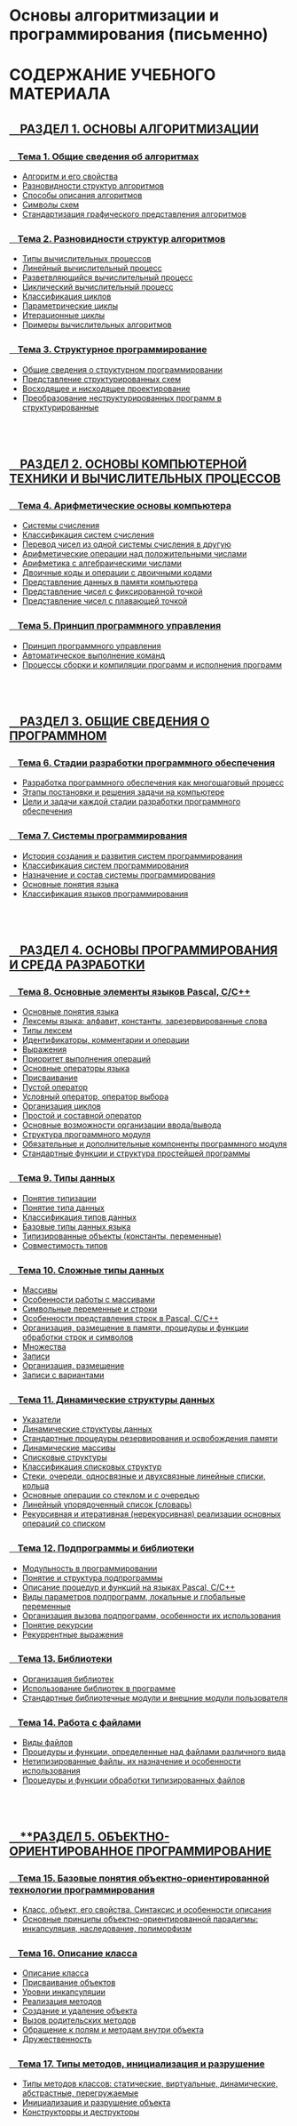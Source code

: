 # Основы алгоритмизации и программирования (письменно)

# СОДЕРЖАНИЕ УЧЕБНОГО МАТЕРИАЛА

## [ㅤ**РАЗДЕЛ 1. ОСНОВЫ АЛГОРИТМИЗАЦИИ**](#раздел-1-основы-алгоритмизации)

### [ㅤТема 1. Общие сведения об алгоритмах](#тема-1-общие-сведения-об-алгоритмах)

-   [Алгоритм и его свойства](#алгоритм-и-его-свойства)
-   [Разновидности структур алгоритмов](#разновидности-структур-алгоритмов)
-   [Способы описания алгоритмов](#способы-описания-алгоритмов-словесное-описание-графическое-представление-запись-на-алгоритмическом-языке)
-   [Символы схем](#символы-схем)
-   [Стандартизация графического представления алгоритмов](#стандартизация-графического-представления-алгоритмов)

### [ㅤТема 2. Разновидности структур алгоритмов](#тема-2-разновидности-структур-алгоритмов)

-   [Типы вычислительных процессов](#типы-вычислительных-процессов)
-   [Линейный вычислительный процесс](#линейный-вычислительный-процесс)
-   [Разветвляющийся вычислительный процесс](#разветвляющийся-вычислительный-процесс)
-   [Циклический вычислительный процесс](#циклический-вычислительный-процесс)
-   [Классификация циклов](#классификация-циклов)
-   [Параметрические циклы](#параметрические-циклы-с-предусловием-с-постусловием-со-счётчиком)
-   [Итерационные циклы](#итерационные-циклы)
-   [Примеры вычислительных алгоритмов](#примеры-вычислительных-алгоритмов)

### [ㅤТема 3. Структурное программирование](#тема-3-структурное-программирование)

-   [Общие сведения о структурном программировании](#общие-сведения-о-структурном-программировании)
-   [Представление структурированных схем](#представление-структурированных-схем)
-   [Восходящее и нисходящее проектирование](#восходящее-и-нисходящее-проектирование)
-   [Преобразование неструктурированных программ в структурированные](#преобразование-неструктурированных-программ-в-структурированные)

<br/>
<br/>

## [ㅤ**РАЗДЕЛ 2. ОСНОВЫ КОМПЬЮТЕРНОЙ ТЕХНИКИ И ВЫЧИСЛИТЕЛЬНЫХ ПРОЦЕССОВ**](#раздел-2-основы-компьютерной-техники-и-вычислительных-процессов)

### [ㅤТема 4. Арифметические основы компьютера](#тема-4-арифметические-основы-компьютера)

-   [Системы счисления](#системы-счисления)
-   [Классификация систем счисления](#классификация-систем-счисления)
-   [Перевод чисел из одной системы счисления в другую](#перевод-чисел-из-одной-системы-счисления-в-другую)
-   [Арифметические операции над положительными числами](#арифметические-операции-над-положительными-числами)
-   [Арифметика с алгебраическими числами](#арифметика-с-алгебраическими-числами)
-   [Двоичные коды и операции с двоичными кодами](#двоичные-коды-и-операции-с-двоичными-кодами)
-   [Представление данных в памяти компьютера](#представление-данных-в-памяти-компьютера)
-   [Представление чисел с фиксированной точкой](#представление-чисел-с-фиксированной-точкой)
-   [Представление чисел с плавающей точкой](#представление-чисел-с-плавающей-точкой)

### [ㅤТема 5. Принцип программного управления](#тема-5-принцип-программного-управления)

-   [Принцип программного управления](#принцип-программного-управления)
-   [Автоматическое выполнение команд](#автоматическое-выполнение-команд)
-   [Процессы сборки и компиляции программ и исполнения программ](#процессы-сборки-и-компиляции-программ-и-исполнения-программ)

<br/>
<br/>

## [ㅤ**РАЗДЕЛ 3. ОБЩИЕ СВЕДЕНИЯ О ПРОГРАММНОМ**](#раздел-3-общие-сведения-о-программном)

### [ㅤТема 6. Стадии разработки программного обеспечения](#тема-6-стадии-разработки-программного-обеспечения)

-   [Разработка программного обеспечения как многошаговый процесс](#разработка-программного-обеспечения-как-многошаговый-процесс)
-   [Этапы постановки и решения задачи на компьютере](#этапы-постановки-и-решения-задачи-на-компьютере)
-   [Цели и задачи каждой стадии разработки программного обеспечения](#цели-и-задачи-каждой-стадии-разработки-программного-обеспечения)

### [ㅤТема 7. Системы программирования](#тема-7-системы-программирования)

-   [История создания и развития систем программирования](#история-создания-и-развития-систем-программирования)
-   [Классификация систем программирования](#классификация-систем-программирования)
-   [Назначение и состав системы программирования](#назначение-и-состав-системы-программирования)
-   [Основные понятия языка](#основные-понятия-языка)
-   [Классификация языков программирования](#классификация-языков-программирования)

<br/>
<br/>

## [ㅤ**РАЗДЕЛ 4. ОСНОВЫ ПРОГРАММИРОВАНИЯ И СРЕДА РАЗРАБОТКИ**](#раздел-4-основы-программирования-и-среда-разработки)

### [ㅤТема 8. Основные элементы языков Pascal, C/C++](#тема-8-основные-элементы-языков-pascal-cc)

-   [Основные понятия языка](#основные-понятия-языка)
-   [Лексемы языка: алфавит, константы, зарезервированные слова](#лексемы-языка-алфавит-константы-зарезервированные-слова)
-   [Типы лексем](#типы-лексем)
-   [Идентификаторы, комментарии и операции](#идентификаторы-комментарии-и-операции)
-   [Выражения](#выражения)
-   [Приоритет выполнения операций](#приоритет-выполнения-операций)
-   [Основные операторы языка](#основные-операторы-языка)
-   [Присваивание](#присваивание)
-   [Пустой оператор](#пустой-оператор)
-   [Условный оператор, оператор выбора](#условный-оператор-оператор-выбора)
-   [Организация циклов](#организация-циклов)
-   [Простой и составной оператор](#простой-и-составной-оператор)
-   [Основные возможности организации ввода/вывода](#основные-возможности-организации-ввода-вывода)
-   [Структура программного модуля](#структура-программного-модуля)
-   [Обязательные и дополнительные компоненты программного модуля](#обязательные-и-дополнительные-компоненты-программного-модуля)
-   [Стандартные функции и структура простейшей программы](#стандартные-функции-и-структура-простейшей-программы)

### [ㅤТема 9. Типы данных](#тема-9-типы-данных)

-   [Понятие типизации](#понятие-типизации)
-   [Понятие типа данных](#понятие-типа-данных)
-   [Классификация типов данных](#классификация-типов-данных)
-   [Базовые типы данных языка](#базовые-типы-данных-языка)
-   [Типизированные объекты (константы, переменные)](#типизированные-объекты-константы-переменные)
-   [Совместимость типов](#совместимость-типов)

### [ㅤТема 10. Сложные типы данных](#тема-10-сложные-типы-данных)

-   [Массивы](#массивы-определение-описание-размещение-в-памяти-использование)
-   [Особенности работы с массивами](#особенности-работы-с-массивами)
-   [Символьные переменные и строки](#символьные-переменные-и-строки)
-   [Особенности представления строк в Pascal, C/C++](#особенности-представления-строк-в-pascal-cc)
-   [Организация, размещение в памяти, процедуры и функции обработки строк и символов](#организация-размещение-в-памяти-процедуры-и-функции-обработки-строк-и-символов)
-   [Множества](#множества-определение-размещение-в-памяти-операции-процедуры-и-функции-над-множествами)
-   [Записи](#записи)
-   [Организация, размещение](#организация-размещение)
-   [Записи с вариантами](#записи-с-вариантами)

### [ㅤТема 11. Динамические структуры данных](#тема-11-динамические-структуры-данных)

-   [Указатели](#указатели)
-   [Динамические структуры данных](#динамические-структуры-данных-назначение-виды-организация)
-   [Стандартные процедуры резервирования и освобождения памяти](#стандартные-процедуры-резервирования-и-освобождения-памяти)
-   [Динамические массивы](#динамические-массивы)
-   [Списковые структуры](#списковые-структуры)
-   [Классификация списковых структур](#классификация-списковых-структур)
-   [Стеки, очереди, односвязные и двухсвязные линейные списки, кольца](#стеки-очереди-односвязные-и-двухсвязные-линейные-списки-кольца)
-   [Основные операции со стеклом и с очередью](#основные-операции-со-стеком-и-с-очередью)
-   [Линейный упорядоченный список (словарь)](#линейный-упорядоченный-список-словарь)
-   [Рекурсивная и итеративная (нерекурсивная) реализации основных операций со списком](#рекурсивная-и-итеративная-нерекурсивная-реализации-основных-операций-со-списком)

### [ㅤТема 12. Подпрограммы и библиотеки](#тема-12-подпрограммы-и-библиотеки)

-   [Модульность в программировании](#модульность-в-программировании)
-   [Понятие и структура подпрограммы](#понятие-и-структура-подпрограммы)
-   [Описание процедур и функций на языках Pascal, C/C++](#описание-процедур-и-функций-на-языках-pascal-cc)
-   [Виды параметров подпрограмм, локальные и глобальные переменные](#виды-параметров-подпрограмм-локальные-и-глобальные-переменные)
-   [Организация вызова подпрограмм, особенности их использования](#организация-вызова-подпрограмм-особенности-их-использования)
-   [Понятие рекурсии](#понятие-рекурсии)
-   [Рекуррентные выражения](#рекуррентные-выражения)

### [ㅤТема 13. Библиотеки](#тема-13-библиотеки)

-   [Организация библиотек](#организация-библиотек)
-   [Использование библиотек в программе](#использование-библиотек-в-программе)
-   [Стандартные библиотечные модули и внешние модули пользователя](#стандартные-библиотечные-модули-и-внешние-модули-пользователя)

### [ㅤТема 14. Работа с файлами](#тема-14-работа-с-файлами)

-   [Виды файлов](#виды-файлов)
-   [Процедуры и функции, определенные над файлами различного вида](#процедуры-и-функции-определенные-над-файлами-различного-вид)
-   [Нетипизированные файлы, их назначение и особенности использования](#нетипизированные-файлы-их-назначение-и-особенности-использования)
-   [Процедуры и функции обработки типизированных файлов](#процедуры-и-функции-обработки-типизированных-файлов)

<br/>
<br/>

## [ㅤ\*\*РАЗДЕЛ 5. ОБЪЕКТНО-ОРИЕНТИРОВАННОЕ ПРОГРАММИРОВАНИЕ](#раздел-5-объектно-ориентированное-программирование)

### [ㅤТема 15. Базовые понятия объектно-ориентированной технологии программирования](#тема-15-базовые-понятий-объектно-ориентированной-технологии-программирования)

-   [Класс, объект, его свойства. Синтаксис и особенности описания](#класс-объект-его-свойства-синтаксис-и-особенности-описания)
-   [Основные принципы объектно-ориентированной парадигмы: инкапсуляция, наследование, полиморфизм](#основные-принципы-объектно-ориентированной-парадигмы-инкапсуляция-наследование-полиморфизм)

### [ㅤТема 16. Описание класса](#тема-16-описание-класса)

-   [Описание класса](#описание-класса)
-   [Присваивание объектов](#присваивание-объектов)
-   [Уровни инкапсуляции](#уровни-инкапсуляции)
-   [Реализация методов](#реализация-методов)
-   [Создание и удаление объекта](#создание-и-удаление-объекта)
-   [Вызов родительских методов](#вызов-родительских-методов)
-   [Обращение к полям и методам внутри объекта](#обращение-к-полям-и-методам-внутри-объекта)
-   [Дружественность](#дружественность)

### [ㅤТема 17. Типы методов, инициализация и разрушение](#тема-17-типы-методов-инициализация-и-разрушение)

-   [Типы методов классов: статические, виртуальные, динамические, абстрастные, перегружаемые](#типы-методов-классов-статические-виртуальные-динамические-абстрастные-перегружаемые)
-   [Инициализация и разрушение объекта](#инициализация-и-разрушение-объекта)
-   [Конструкторры и деструкторы](#конструкторры-и-деструкторы)

<br/>
<br/>
<br/>
<br/>
<br/>
<br/>
<br/>
<br/>
<br/>
<br/>

## **РАЗДЕЛ 1. ОСНОВЫ АЛГОРИТМИЗАЦИИ**

## Тема 1. Общие сведения об алгоритмах

-   ### Алгоритм и его свойства.

```txt
Алгоритм – это последовательность шагов, которая приводит к решению задачи. Свойства алгоритма:

Дискретность     –> выполняется пошагово.
Определенность   –> каждый шаг однозначен.
Конечность       –> заканчивается за конечное число шагов.
Результативность –> приводит к нужному результату.
Массовость       –> применим для разных исходных данных.
```

<br/>
<br/>

-   ### Разновидности структур алгоритмов.

```txt
Линейный         –>  шаги выполняются последовательно.

Разветвленный    –>  есть условные операторы (если...то).

Циклический      –>  содержит повторяющиеся действия (пока, для).
```

<br/>
<br/>

-   ### Способы описания алгоритмов: словесное описание, графическое представление, запись на алгоритмическом языке.

```txt
Словесное описание – текстовый формат, например: "Возьми два числа, сложи их, выведи результат".

Графическое представление (блок-схемы) – с использованием стандартных символов.

Запись на алгоритмическом языке – формализованный псевдокод или языки программирования (Python, C и др.).
```

<br/>
<br/>

-   ### Символы схем.

![Символы схем](images/Circuit-symbols.png)
<br/>
<br/>

-   ### Стандартизация графического предсоставления алгоритмов.

[https://studme.org/407636/informatika/kakim_dolzhen_standart_algoritmy](https://studme.org/407636/informatika/kakim_dolzhen_standart_algoritmy)

<br/>
<br/>

## Тема 2. Разновидности структур алгоритмов

-   ### Типы вычислительных процессов.

    > Чуть ниже определения

    -   [Линейный](#линейный-вычислительный-процесс)
    -   [Разветвляющийся](#разветвляющийся-вычислительный-процесс)
    -   [Циклический](#циклический-вычислительный-процесс)

<br/>

-   ### Линейный вычислительный процесс.

```txt
Это процесс, где все действия выполняются поочередно, без ветвлений и циклов.
Каждый шаг зависит только от предыдущего, и процесс завершится после выполнения всех шагов.
```

<br/>

-   ### Разветвляющийся вычислительный процесс.

```txt
В этом процессе в зависимости от условий выполняются различные действия.
Основной элемент — ветвление, которое представлено условными операторами (например, если...то...иначе).
Пример: выбор из нескольких вариантов на основе условий.
```

<br/>

-   ### Циклический вычислительный процесс.

```txt
Вычислительный процесс, в котором шаги повторяются несколько раз, пока не выполнено некотороеусловие.
Это основной элемент цикла.
Циклические процессы могут быть с предусловием (проверка перед выполнением) или с постусловием (проверка после выполнения).
```

<br/>
<br/>

-   ### Классификация циклов.
-   ### Параметрические циклы: с предусловием, с постусловием, со счётчиком.
<br/>

\_\_\_\_\_\_\_\_\_\_\_\_\_**ЦИКЛЫ С ПРЕДУСЛОВИЕМ**\_\_\_\_\_\_\_\_\_\_\_\_\_

```js
Проверка условия до выполнения цикла.
Если условие не выполнено с самого начала, цикл не выполняется ни разу.

Пример: цикл пока.
while (условие):
    // действия
```

<br/>

\_\_\_\_\_\_\_\_\_\_\_\_\_**ЦИКЛЫ С ПОСТУСЛОВИЕМ**\_\_\_\_\_\_\_\_\_\_\_\_\_

```js
Условие проверяется после выполнения тела цикла.
Цикл гарантированно выполняется хотя бы один раз.

Пример: цикл делать...пока.
do:
    // действия
while (условие);

```

<br/>

\_\_\_\_\_\_\_\_\_\_\_\_\_**ЦИКЛЫ СО СЧЁТЧИКОМ**\_\_\_\_\_\_\_\_\_\_\_\_\_

```js
Циклы, где количество повторений известно заранее.

Пример: цикл для, где задается диапазон значений счётчика.
for i in range(10):
    // действия

```

<br/>
<br/>

-   ### Итерационные циклы.

```txt
    Циклы, в которых повторение действий происходит на каждой итерации до достижения условия выхода.
    Такие циклы широко применяются в алгоритмах, когда количество повторений неизвестно заранее.
    Пример: алгоритм поиска в списке.
```

<br/>
<br/>

-   ### Примеры вычислительных алгоритмов.

```txt
Алгоритм вычисления факториала
Пример циклического процесса с предустановленным количеством повторений, например, для числа 5:
5! = 5 × 4 × 3 × 2 × 1.
Используется цикл с подсчётом от 1 до заданного числа.

Алгоритм поиска минимального элемента в массиве
Разветвляющийся процесс, где для каждого элемента массива сравнивается с текущим минимальным значением.

Алгоритм сортировки пузырьком
Итерационный процесс, где элементы массива несколько раз сравниваются и меняются местами,
пока не будет выполнено условие.

```

<br/>
<br/>
<br/>

## Тема 3. Структурное программирование

-   ### Общие сведения о структурном программировании.

```txt
    Структурное программирование – это методология разработки программ,
    которая основывается на использовании трех базовых структур управления:
        - последовательность.
        - ветвление.
        - цикл.

    Эта методология предполагает:
        - Отказ от использования операторов перехода (например, goto), чтобы повысить читаемость и поддержку программ.
        - Строгое деление программы на функции и модули, что облегчает ее тестирование и отладку.
        - Является основой для многих современных языков программирования, таких как C, Pascal, Python и другие.
```

<br/>
<br/>

-   ### Представление структурированных схем.

![Символы схем](images/Circuit-symbols.png)

<br/>
<br/>

-   ### Восходящее и нисходящее проектирование.

\_\_\_\_\_\_\_\_\_\_\_\_\_**ВОСХОДЯЩЕЕ ПРОЕКТИРОВАНИЕ (bottom-up design)**\_\_\_\_\_\_\_\_\_\_\_\_\_

```txt
В этом подходе разрабатываются отдельные модули или компоненты программы, которые затем объединяются
в более высокоуровневую структуру.
Начинаем с самых низких уровней (конкретных функций или частей программы)и постепенно
поднимаемся к верхним уровням (основной логике).
Этот метод удобен при разработке сложных систем, где детали должны быть сначала реализованы и протестированы.
```

\_\_\_\_\_\_\_\_\_\_\_\_\_**НИСХОДЯЩЕЕ ПРОЕКТИРОВАНИЕ (top-down design)**\_\_\_\_\_\_\_\_\_\_\_\_\_

```txt
В этом подходе мы начинаем с общего видения программы и постепенно спускаемся
к более детализированным модулям и функциям.
Сначала определяется общая структура программы, а затем ее части разбиваются
на более мелкие задачи и модули.
Это удобный подход для проектирования программ с заранее известными требованиями и структурой.
```

<br/>
<br/>

-   ### Преобразование неструктурированных программ в структурированные.

```txt

Неструктурированные программы часто содержат много неупорядоченных переходов
(например, использования оператора goto), что делает их сложными для понимания и модификации.

Чтобы преобразовать такие программы в структурированные, применяются следующие шаги:
    - Удаление операторов goto и замена их на стандартные конструкции управления (циклы, условные операторы).
    - Реорганизация кода в функции и процедуры с четким разделением задач, что помогает улучшить читаемость и поддержку.
    - Использование структурированных схем для представления алгоритмов и улучшения понимания логики программы.
    - Применение нисходящего или восходящего проектирования для улучшения архитектуры программы и ее модульности.

Процесс преобразования неструктурированных программ в структурированные включает в себя анализ
и реорганизацию кода, избавление от излишних переходов и явное разделение задач.

```

<br/>
<br/>
<br/>
<br/>
<br/>
<br/>
<br/>
<br/>
<br/>
<br/>

## **РАЗДЕЛ 2. ОСНОВЫ КОМПЬЮТЕРНОЙ ТЕХНИКИ И ВЫЧИСЛИТЕЛЬНЫХ ПРОЦЕССОВ**

## Тема 4. Арифметические основы компьютера

-   ### Системы счисления.

```txt
Система счисления — это способ представления чисел с использованием определенного набора символов (цифр).
Каждая система счисления имеет свою базу, которая определяет количество символов, используемых для представления чисел.

Примеры систем счисления:
    - ДЕСЯТИЧНАЯ (основная) —> использует цифры от 0 до 9.
    - ДВОИЧНАЯ              —> использует только два символа: 0 и 1.
    - ВОСЬМЕРИЧНАЯ          —> использует цифры от 0 до 7.
    - ШЕСТНАДЦАТЕРИЧНАЯ     —> использует цифры от 0 до 9 и буквы A-F для чисел 10-15.

```

<br/>
<br/>

-   ### Классификация систем счисления.

```txt
ПО БАЗЕ (ОСНОВАНИЮ):
    - Десятичная (10):        Базируется на десяти символах (0-9).
    - Двоичная (2):           Базируется на двух символах (0, 1).
    - Восьмеричная (8):       Базируется на восьми символах (0-7).
    - Шестнадцатеричная (16): Базируется на шестнадцати символах (0-9, A-F).

ПО НАПРАВЛЕНИЮ ЗАПИСИ:
    - Прямые   —> числа записываются в обычной последовательности (например, десятичная система).
    - Обратные —> для представления чисел используется инвертированное расположение.
```

<br/>
<br/>

-   ### Перевод чисел из одной системы счисления в другую.

```js
Для перевода чисел между различными системами счисления можно использовать два основных подхода:
```

ПОДХОД 1:

```js
Из десятичной в любую другую:
Для этого число делится на основание новой системы (например, 2 для двоичной системы), и остатки от деления записываются
в обратном порядке.

Пример:
Перевод числа 13 в двоичную систему:
13 / 2 = 6, остаток 1
6 / 2 = 3, остаток 0
3 / 2 = 1, остаток 1
1 / 2 = 0, остаток 1
Ответ: 13 в десятичной = 1101 в двоичной.
```

ПОДХОД 2:

```js
Из любой системы в десятичную:
Для этого каждую цифру числа умножают на соответствующую степень основания системы счисления.

Пример:
Перевод числа 1011 из двоичной в десятичную:
(1 * 2^3) + (0 * 2^2) + (1 * 2^1) + (1 * 2^0) = 8 + 0 + 2 + 1 = 11.

```

<br/>
<br/>

-   ### Арифметические операции над положительными числами.

```txt
Арифметические операции с положительными числами в системах счисления могут включать:

1. Сложение:
В каждой системе счисления при сложении двух чисел важно учитывать базу системы.
Например, в двоичной системе, при сложении 1 + 1 получается 10.


2. Вычитание:
Подобно сложению, в системах счисления учитываются заимствования при вычитании.


3. Умножение и деление:
Умножение и деление выполняются как в обычной десятичной системе, но с учетом специфики другой системы счисления.
```

<br/>
<br/>

-   ### Арифметика с алгебраическими числами.

```txt
Арифметика с алгебраическими числами включает работу с числами, которые могут быть как положительными, так и отрицательными.
Для представления отрицательных чисел используют методы:

1. Прямое представление:
Отрицательное число записывается с минусом перед числом.

2. Дополнение до двух:
Это метод представления отрицательных чисел в двоичной системе счисления.
Чтобы получить двоичное представление отрицательного числа, инвертируют все биты и прибавляют 1.
```

<br/>
<br/>

-   ### Двоичные коды и операции с двоичными кодами.

```txt
Двоичный код — это код, который использует два символа (0 и 1) для представления чисел. Двоичные операции включают:

1. Сложение: Аналогично сложению в десятичной системе, но с учетом двоичной логики (например, 1 + 1 = 10).

2. Вычитание: Производится аналогично, с учетом заимствований.

3. Умножение и деление: Проводятся побитно с использованием алгоритмов, специфичных для двоичной системы.

Пример операции:

Сложение в двоичной системе:
1011 (11)

1101 (13)
= 11000 (24).
```

<br/>
<br/>

-   ### Представление данных в памяти компьютера.

```txt
Данные в памяти компьютера обычно представляются в двоичной форме, где каждый бит может быть 0 или 1.
Операции с данными выполняются в соответствии с их представлением в двоичной системе.
Например, текстовые данные могут быть представлены с использованием кодировок, таких как ASCII или Unicode,
которые используют двоичные коды для представления символов.
```

<br/>
<br/>

-   ### Представление чисел с фиксированной точкой.

```txt
Числа с фиксированной точкой — это числа, в которых десятичная точка находится на фиксированной позиции.
Такие числа могут быть представлены как целая и дробная часть, где дробная часть всегда имеет фиксированное количество разрядов.

Пример:
Для представления числа 23.75 в формате с фиксированной точкой, если разделить его на 4 разряда для дробной части,
оно будет выглядеть как 23.1100 (в двоичной системе).


```

<br/>
<br/>

-   ### Представление чисел с плавающей точкой.

```txt
Числа с плавающей точкой представляют собой числа, у которых десятичная точка может перемещаться, позволяя представлять
очень большие и очень маленькие числа. В компьютерах они обычно представлены по формату IEEE 754, который включает:
    - Знак (1 бит),
    - Порядок (некоторое количество бит для экспоненты),
    - Мантиса (основное число, представляемое с точностью).

Пример представления:
Число 12.75 в формате с плавающей точкой будет представлено в виде мантисы и экспоненты (в зависимости от точности и формата).
```

<br/>
<br/>
<br/>

## Тема 5. Принцип программного управления

-   ### Принцип программного управления.

```txt
Программное управление — это метод управления процессами выполнения программ, при котором решение о выполнении той или иной
команды принимается не аппаратной частью (например, процессором), а непосредственно самой программой.
Это достигается с помощью использования инструкций и управляющих структур (условий, циклов, функций), которые определяют порядок выполнения.

Программное управление реализуется через:
    - Условные операторы (например, if, switch), которые выбирают путь выполнения программы в зависимости от значений переменных.
    - Циклы (например, while, for), которые позволяют повторять одни и те же действия несколько раз.
    - Функции и процедуры, которые позволяют разбить программу на модули и вызывать их в нужном порядке.

Этот принцип лежит в основе всех высокоуровневых языков программирования.
```

<br/>
<br/>

-   ### Автоматическое выполнение команд.

```txt
Автоматическое выполнение команд означает, что команды программы выполняются автоматически, без необходимости вмешательства
пользователя.

Это возможно благодаря:
    - Интерпретаторам — программам, которые выполняют инструкции программы поочередно, преобразуя их в машинный код на лету.
    - Компиляторам — программам, которые преобразуют весь исходный код в машинный код за один этап, а затем его выполнение происходит без дополнительных преобразований.
    - Автоматическим скриптам — программам, которые выполняются по расписанию или при наступлении определенных событий (например, скрипты для автоматизации системных задач).

Примером может быть выполнение команд для установки или конфигурации программного обеспечения через командные файлы или автоматические скрипты.
```

<br/>
<br/>

-   ### Процессы сборки и компиляции программ и исполнения программ.

```txt
1. Сборка программы
Сборка (или build) — это процесс подготовки программы к исполнению. Он включает несколько этапов:

    - Компиляция: Преобразование исходного кода (например, на C или Java) в машинный код или байт-код. Компилятор анализирует код, проверяет его на ошибки и генерирует исполнимые файлы.
    - Линковка: На этом этапе компоновщик объединяет все объектные файлы и библиотеки, используемые в программе, в единую исполнимую программу.

Пример: В C программа компилируется в объектный файл с помощью компилятора, а затем все объектные файлы линкуются для создания исполнимого файла.

2. Компиляция программы
Это процесс преобразования исходного кода в машинный код, который может быть выполнен процессором. В процессе компиляции:

    - Лексический анализ: Разбор исходного текста на элементы (лексемы).
    - Синтаксический анализ: Проверка структуры программы.
    - Генерация кода: Преобразование в низкоуровневые инструкции.

3. Исполнение программы
Исполнение программы — это процесс, при котором компьютер выполняет машинные инструкции, полученные в результате компиляции или интерпретации исходного кода. Это может происходить в двух режимах:

    - Интерпретированный режим: Когда исходный код выполняется командой за командой интерпретатором.
    - Исполнимая программа: Когда компилированный машинный код напрямую выполняется процессором.


```

<br/>
<br/>
<br/>
<br/>
<br/>
<br/>
<br/>
<br/>
<br/>
<br/>

## **РАЗДЕЛ 3. ОБЩИЕ СВЕДЕНИЯ О ПРОГРАММНОМ**

## Тема 6. Стадии разработки программного обеспечения

-   ### Разработка программного обеспечения как многошаговый процесс.

-   ### Этапы постановки и решения задачи на компьютере.

-   ### Цели и задачи каждой стадии разработки программного обеспечения.

<br/>
<br/>
<br/>

## Тема 7. Системы программирования

-   ### История создания и развития систем программирования.

-   ### Классификация систем программирования.

-   ### Назначение и состав системы программирования.

-   ### Основные понятия языка.

-   ### Классификация языков программирования.

<br/>
<br/>
<br/>
<br/>
<br/>
<br/>
<br/>
<br/>
<br/>
<br/>

## **РАЗДЕЛ 4. ОСНОВЫ ПРОГРАММИРОВАНИЯ И СРЕДА РАЗРАБОТКИ**

## Тема 8. Основные элементы языков Pascal, C/C++

-   ### Основные понятия языка.

-   ### Лексемы языка: алфавит, константы, зарезервированные слова.

-   ### Типы лексем.

-   ### Идентификаторы, комментарии и операции.

-   ### Выражения.

-   ### Приоритет выполнения операций.

-   ### Основные операторы языка.

-   ### Присваивание.

-   ### Пустой оператор.

-   ### Условный оператор, оператор выбора.

-   ### Организация циклов.

-   ### Простой и составной оператор.

-   ### Основные возможности организации ввода/вывода.

-   ### Структура программного модуля.

-   ### Обязательные и дополнительные компоненты программного модуля.

-   ### Стандартные функции и структура простейшей программы.

<br/>
<br/>
<br/>

## Тема 9. Типы данных

-   ### Понятие типизации.

-   ### Понятие типа данных.

-   ### Классификация типов данных.

-   ### Базовые типы данных языка.

-   ### Типизированные объекты (константы, переменные).

-   ### Совместимость типов.

<br/>
<br/>
<br/>

## Тема 10. Сложные типы данных

-   ### Массивы: определение, описание, размещение в памяти, использование.

-   ### Особенности работы с массивами.

-   ### Символьные переменные и строки.

-   ### Особенности представления строк в Pascal, C/C++.

-   ### Организация, размещение в памяти, процедуры и функции обработки строк и символов.

-   ### Множества: определение, размещение в памяти, операции, процедуры и функции над множествами.

-   ### Записи.

-   ### Организация, размещение.

-   ### Записи с вариантами.

<br/>
<br/>
<br/>

## Тема 11. Динамические структуры данных

-   ### Указатели.

-   ### Динамические структуры данных: назначение, виды, организация.

-   ### Стандартные процедуры резервирования и освобождения памяти.

-   ### Динамические массивы.

-   ### Списковые структуры.

-   ### Классификация списковых структур.

-   ### Стеки, очереди, односвязные и двухсвязные линейные списки, кольца.

-   ### Основные операции со стеклом и с очередью.

-   ### Линейный упорядоченный список (словарь).

-   ### Рекурсивная и итеративная(нерекурсивная) реализации основных операций со списком.

<br/>
<br/>
<br/>

## Тема 12. Подпрограммы и библиотеки

-   ### Модульность в программировании.

-   ### Понятие и структура подпрограммы.

-   ### Описание процедур и функций на языках Pascal, C/C++.

-   ### Виды параметров подпрограмм, локальные и глобальные переменные.

-   ### Организация вызова подпрограмм, особенности их использования.

-   ### Понятие рекурсии.

-   ### Рекуррентные вырожения.

<br/>
<br/>
<br/>

## Тема 13. Библиотеки

-   ### Организация библиотек.

-   ### Использование библиотек в программе.

-   ### Стандартные библиотечные модули и внешние модули пользователя.

<br/>
<br/>
<br/>

## Тема 14. Работа с файлами

-   ### Виды файлов.

-   ### Процедуры и функции, определенные над файлами различного вида.

-   ### Нетипизированные файлы, их назначение и особенности использования.

-   ### Процедуры и функции обработки типизированных файлов.

<br/>
<br/>
<br/>
<br/>
<br/>
<br/>
<br/>
<br/>
<br/>
<br/>

## **РАЗДЕЛ 5. ОБЪЕКТНО-ОРИЕНТИРОВАННОЕ ПРОГРАММИРОВАНИЕ**

## Тема 15. Базовые понятия объектно-ориентированной технологии программирования

-   ### Класс, объект, его свойства. Синтаксис и особенности описания.

-   ### Основные принципы объектно-ориентированной парадигмы: инкапсуляция, наследование, полиморфизм.

<br/>
<br/>
<br/>

## Тема 16. Описание класса

-   ### Описание класса.

-   ### Присваивание объектов.

-   ### Уровни инкапсуляции.

-   ### Реализация методов.

-   ### Создание и удаление объекта.

-   ### Вызов родительских методов.

-   ### Обращение к полям и методам внутри объекта.

-   ### Дружественность.

<br/>
<br/>
<br/>

## Тема 17. Типы методов, инициализация и разрушение

-   ### Типы методов классов: статические, виртуальные, динамические, абстрастные, перегружаемые.

-   ### Инициализация и разрушение объекта.

-   ### Конструкторры и деструкторы.
